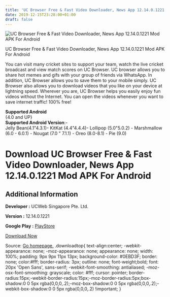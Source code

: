 ```yaml
---
title: 'UC Browser Free & Fast Video Downloader, News App 12.14.0.1221 Mod APK For Android'
date: 2019-12-15T23:28:00+01:00
draft: false
---
```


![UC Browser Free & Fast Video Downloader, News App 12.14.0.1221 Mod APK For Android](https://i1.wp.com/apkhome.net/wp-content/uploads/2019/12/UC-Browser-Free-Fast-Video-Downloader-News-App-12.14.0.1221-Mod.png "UC Browser Free & Fast Video Downloader, News App 12.14.0.1221 Mod APK For Android")

  

UC Browser Free & Fast Video Downloader, News App 12.14.0.1221 Mod APK For Android

You can visit many cricket sites to support your team, watch the live cricket broadcast and view match scores on UC Browser. UC browser allows you to share hot memes and gifs with your group of friends via WhatsApp. In addition, UC Browser allows you to save them to your mobile simply. UC Browser also allows you to download videos that you like on your device at lightning speed. Wherever you are, UC Browser helps you easily enjoy fun videos without the Internet. You can open the videos whenever you want to save internet traffic! 100% free!

**Supported Android**  
{4.0 and UP}  
**Supported Android Version**:-  
Jelly Bean(4.1"4.3.1)- KitKat (4.4"4.4.4)- Lollipop (5.0"5.0.2) - Marshmallow (6.0 - 6.0.1) - Nougat (7.0 " 7.1.1) - Oreo (8.0-8.1) - Pie (9.0)

Download UC Browser Free & Fast Video Downloader, News App 12.14.0.1221 Mod APK For Android
===========================================================================================

Additional Information
----------------------

**Developer :** UCWeb Singapore Pte. Ltd.

**Version :** 12.14.0.1221

**Google Play :** [PlayStore](https://play.google.com/store/apps/details?id=com.UCMobile.intl)

  

[Download Now](https://store4app.co/post/uc-browser-free-amp-fast-video-downloader-news-app-12-14-0-1221-mod-apk-for-android_1576434884)

  
Source: [Go homepage.](https://store4app.co/post/uc-browser-free-amp-fast-video-downloader-news-app-12-14-0-1221-mod-apk-for-android_1576434884) .downloadtop{ text-align:center; -webkit-appearance: none; -moz-appearance: none; appearance: none; width: 100%; padding: 9px 9px 11px 13px; background-color: #0EBD3F; border: none; color:#fff; border-radius: 3px; outline: none; font-weight;bold; font: 20px 'Open Sans', sans-serif; -webkit-font-smoothing: antialiased; -moz-osx-font-smoothing: grayscale; color: #fff; cursor: pointer; border-radius:15px;-webkit-border-radius:15px;-moz-border-radius:5px;box-shadow:0 0 5px rgba(0,0,0,.2);-moz-box-shadow:0 0 5px rgba(0,0,0,.2);-webkit-box-shadow:0 0 5px rgba(0,0,0,.2) !important; }